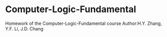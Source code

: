 # Computer-Logic-Fundamental
Homework of the Computer-Logic-Fundamental course
Author:H.Y. Zhang, Y.F. Li, J.D. Chang
